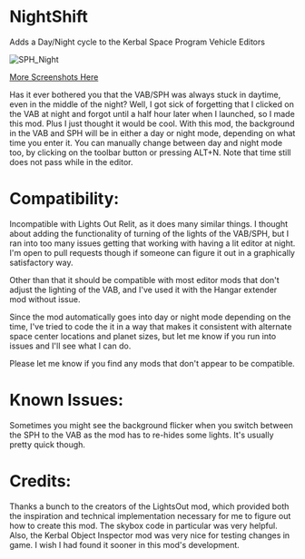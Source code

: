 # NightShift
Adds a Day/Night cycle to the Kerbal Space Program Vehicle Editors

![SPH_Night](https://user-images.githubusercontent.com/31460040/172124723-fbdbe182-e567-4904-be34-5b93b8a2caee.png)

[More Screenshots Here](https://imgur.com/a/IYG9oti)

Has it ever bothered you that the VAB/SPH was always stuck in daytime, even in the middle of the night? Well, I got sick of forgetting that I clicked on the VAB at night and forgot until a half hour later when I launched, so I made this mod. Plus I just thought it would be cool. With this mod, the background in the VAB and SPH will be in either a day or night mode, depending on what time you enter it. You can manually change between day and night mode too, by clicking on the toolbar button or pressing ALT+N. Note that time still does not pass while in the editor.

# Compatibility:
Incompatible  with Lights Out Relit, as it does many similar things. I thought about adding the functionality of turning of the lights of the VAB/SPH, but I ran into too many issues getting that working with having a lit editor at night. I'm open to pull requests though if someone can figure it out in a graphically satisfactory way.

Other than that it should be compatible with most editor mods that don't adjust the lighting of the VAB, and I've used it with the Hangar extender mod without issue.

Since the mod automatically goes into day or night mode depending on the time, I've tried to code the it in a way that makes it consistent with alternate space center locations and planet sizes, but let me know if you run into issues and I'll see what I can do.

Please let me know if you find any mods that don't appear to be compatible.

# Known Issues:
Sometimes you might see the background flicker when you switch between the SPH to the VAB as the mod has to re-hides some lights. It's usually pretty quick though.

# Credits:
Thanks a bunch to the creators of the LightsOut mod, which provided both the inspiration and technical implementation necessary for me to figure out how to create this mod. The skybox code in particular was very helpful. Also, the Kerbal Object Inspector mod was very nice for testing changes in game. I wish I had found it sooner in this mod's development.
